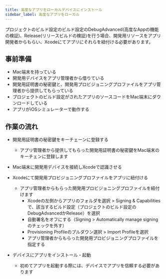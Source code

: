 ```yaml
---
title: 高度なアプリをローカルデバイスにインストール
sidebar_label: 高度なアプリをローカル
---
```


プロジェクトのビルド設定のビルド設定のDebugAdvanced(高度なAppの機能の検証)、Release(リリースビルドの検証)を行う場合、開発用リソースをアプリ開発者からもらい、Xcodeにてアプリにそれらを紐付ける必要があります。

## 事前準備
 - Mac端末を持っている
 - 開発用デバイスをアプリ管理者から借りている
 - 開発用証明書の秘密鍵と、開発用プロビジョニングプロファイルをアプリ管理者から提供してもらっている
 - プロジェクトのビルド設定がされたアプリのソースコードをMac端末にダウンロードしている
 - アプリがiOSシミュレーターで動作する


## 作業の流れ

- 開発用証明書の秘密鍵をキーチェーンに登録する
  - アプリ管理者から提供してもらった開発用証明書の秘密鍵をMac端末のキーチェンに登録します
- Mac端末に開発用デバイスを接続しXcodeで認識させる
- Xcodeにて開発用プロビジョニングプロファイルをアプリに紐付ける
  - アプリ管理者からもらった開発用プロビジョニングプロファイルを紐付けます
    - Xcodeの左側からアプリのフォルダを選択 > Signing & Capabilitiesで、該当するビルド設定（プロジェクトのビルド設定のDebugAdvancedかRelease）を選択
    - 自動署名をオフにする（Signing > Automatically manage signingのチェックを外す）
    - Provisioning Profileのプルダウン選択 > Import Profileを選択
    - アプリ管理者からもらった開発用プロビジョニングプロファイルを指定する

- デバイスにアプリをインストール・起動
  - 初めてアプリを起動する際には、デバイスでアプリを信頼する必要があります